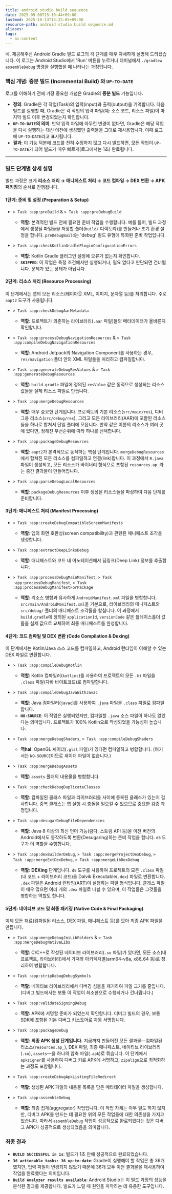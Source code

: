 ```yaml
---
title: android studio build sequence
date: 2025-09-08T15:10:44+09:00
lastmod: 2025-10-13T13:22:05+09:00
resource-path: android studio build sequence.md
aliases:
tags:
  - ai-content
---
```

네, 제공해주신 Android Gradle 빌드 로그의 각 단계를 매우 자세하게 설명해 드리겠습니다. 이 로그는 Android Studio에서 'Run' 버튼을 누르거나 터미널에서 `./gradlew assembleDebug` 명령을 실행했을 때 나타나는 과정입니다.

### **핵심 개념: 증분 빌드 (Incremental Build) 와 `UP-TO-DATE`**

로그를 이해하기 전에 가장 중요한 개념은 Gradle의 **증분 빌드** 기능입니다.

*   **정의**: Gradle은 각 작업(Task)의 입력(input)과 출력(output)을 기억합니다. 다음 빌드를 실행할 때, Gradle은 각 작업의 입력 파일(예: 소스 코드, 리소스 파일)이 마지막 빌드 이후 변경되었는지 확인합니다.
*   **`UP-TO-DATE`의 의미**: 만약 입력 파일에 아무런 변경이 없다면, Gradle은 해당 작업을 다시 실행하는 대신 이전에 생성했던 출력물을 그대로 재사용합니다. 이때 로그에 `UP-TO-DATE`라고 표시됩니다.
*   **결과**: 이 기능 덕분에 코드를 전혀 수정하지 않고 다시 빌드하면, 모든 작업이 `UP-TO-DATE`가 되어 빌드가 매우 빠르게(로그에서는 1초) 완료됩니다.

---

### **빌드 단계별 상세 설명**

빌드 과정은 크게 **리소스 처리 → 매니페스트 처리 → 코드 컴파일 → DEX 변환 → APK 패키징**의 순서로 진행됩니다.

#### **1단계: 준비 및 설정 (Preparation & Setup)**

*   `> Task :app:preBuild` & `> Task :app:preDebugBuild`
    *   **역할**: 본격적인 빌드 전에 필요한 준비 작업을 수행합니다. 예를 들어, 빌드 과정에서 생성될 파일들을 저장할 폴더(`build/` 디렉토리)를 만들거나 초기 환경 설정을 합니다. `preDebugBuild`는 'debug' 빌드 유형에 특화된 준비 작업입니다.

*   `> Task :app:checkKotlinGradlePluginConfigurationErrors`
    *   **역할**: Kotlin Gradle 플러그인 설정에 오류가 없는지 확인합니다.
    *   **`SKIPPED`**: 이 작업은 특정 조건에서만 실행되거나, 필요 없다고 판단되면 건너뜁니다. 문제가 있는 상태가 아닙니다.

#### **2단계: 리소스 처리 (Resource Processing)**

이 단계에서는 앱의 모든 리소스(레이아웃 XML, 이미지, 문자열 등)를 처리합니다. 주로 `aapt2` 도구가 사용됩니다.

*   `> Task :app:checkDebugAarMetadata`
    *   **역할**: 프로젝트가 의존하는 라이브러리(`.aar` 파일)들의 메타데이터가 올바른지 확인합니다.

*   `> Task :app:processDebugNavigationResources` & `> Task :app:compileDebugNavigationResources`
    *   **역할**: Android Jetpack의 Navigation Component를 사용하는 경우, `res/navigation` 폴더 안의 XML 파일들을 처리하고 컴파일합니다.

*   `> Task :app:generateDebugResValues` & `> Task :app:generateDebugResources`
    *   **역할**: `build.gradle` 파일에 정의된 `resValue` 같은 동적으로 생성되는 리소스 값들을 실제 리소스 파일로 만듭니다.

*   `> Task :app:mergeDebugResources`
    *   **역할**: 매우 중요한 단계입니다. 프로젝트의 기본 리소스(`src/main/res`), 디버그용 리소스(`src/debug/res`), 그리고 모든 라이브러리(AAR)에 포함된 리소스들을 하나로 합쳐서 단일 폴더에 모읍니다. 만약 같은 이름의 리소스가 여러 곳에 있다면, 정해진 우선순위에 따라 하나를 선택합니다.

*   `> Task :app:packageDebugResources`
    *   **역할**: `aapt2`가 본격적으로 동작하는 핵심 단계입니다. `mergeDebugResources`에서 합쳐진 모든 리소스를 컴파일하고 연결(link)합니다. 이 과정에서 `R.java` 파일이 생성되고, 모든 리소스가 바이너리 형식으로 포함된 `resources.ap_`라는 중간 결과물이 만들어집니다.

*   `> Task :app:parseDebugLocalResources`
    *   **역할**: `packageDebugResources` 이후 생성된 리소스들을 파싱하여 다음 단계를 준비합니다.

#### **3단계: 매니페스트 처리 (Manifest Processing)**

*   `> Task :app:createDebugCompatibleScreenManifests`
    *   **역할**: 앱의 화면 호환성(screen compatibility)과 관련된 매니페스트 조각을 생성합니다.

*   `> Task :app:extractDeepLinksDebug`
    *   **역할**: 매니페스트와 코드 내 어노테이션에서 딥링크(Deep Link) 정보를 추출합니다.

*   `> Task :app:processDebugMainManifest`, `> Task :app:processDebugManifest`, `> Task :app:processDebugManifestForPackage`
    *   **역할**: 리소스 병합과 유사하게 `AndroidManifest.xml` 파일을 병합합니다. `src/main/AndroidManifest.xml`을 기본으로, 라이브러리의 매니페스트와 `src/debug/` 폴더의 매니페스트 조각들을 합칩니다. 이 과정에서 `build.gradle`에 정의된 `applicationId`, `versionCode` 같은 플레이스홀더 값들을 실제 값으로 교체하여 최종 매니페스트를 완성합니다.

#### **4단계: 코드 컴파일 및 DEX 변환 (Code Compilation & Dexing)**

이 단계에서는 Kotlin/Java 소스 코드를 컴파일하고, Android 런타임이 이해할 수 있는 DEX 파일로 변환합니다.

*   `> Task :app:compileDebugKotlin`
    *   **역할**: Kotlin 컴파일러(`kotlinc`)를 사용하여 프로젝트의 모든 `.kt` 파일을 `.class` 파일(자바 바이트코드)로 컴파일합니다.

*   `> Task :app:compileDebugJavaWithJavac`
    *   **역할**: Java 컴파일러(`javac`)를 사용하여 `.java` 파일을 `.class` 파일로 컴파일합니다.
    *   **`NO-SOURCE`**: 이 작업은 실행되었지만, 컴파일할 `.java` 소스 파일이 하나도 없었다는 의미입니다. 프로젝트가 100% Kotlin으로 작성되었을 가능성이 높습니다.

*   `> Task :app:mergeDebugShaders`, `> Task :app:compileDebugShaders`
    *   **역hal**: OpenGL 셰이더(`.glsl` 파일)가 있다면 컴파일하고 병합합니다. (여기서는 `NO-SOURCE`이므로 셰이더 파일이 없습니다.)

*   `> Task :app:mergeDebugAssets`
    *   **역할**: `assets` 폴더의 내용물을 병합합니다.

*   `> Task :app:checkDebugDuplicateClasses`
    *   **역할**: 컴파일된 클래스 파일과 라이브러리들 사이에 중복된 클래스가 있는지 검사합니다. 중복 클래스는 앱 실행 시 충돌을 일으킬 수 있으므로 중요한 검증 과정입니다.

*   `> Task :app:desugarDebugFileDependencies`
    *   **역할**: Java 8 이상의 최신 언어 기능(람다, 스트림 API 등)을 이전 버전의 Android에서도 동작하도록 변환(Desugaring)하는 준비 작업을 합니다. `d8` 도구가 이 역할을 수행합니다.

*   `> Task :app:dexBuilderDebug`, `> Task :app:mergeProjectDexDebug`, `> Task :app:mergeExtDexDebug`, `> Task :app:mergeLibDexDebug`
    *   **역할**: **DEXing** 단계입니다. `d8` 도구를 사용하여 프로젝트의 모든 `.class` 파일(내 코드 + 라이브러리 코드)을 Dalvik Executable(`.dex`) 파일로 변환합니다. `.dex` 파일은 Android 런타임(ART)이 실행하는 파일 형식입니다. 클래스 파일이 매우 많으면 여러 개의 `.dex` 파일로 나뉠 수 있으며, 이 작업들은 그것들을 병합하는 역할도 합니다.

#### **5단계: 네이티브 코드 및 최종 패키징 (Native Code & Final Packaging)**

이제 모든 재료(컴파일된 리소스, DEX 파일, 매니페스트 등)를 모아 최종 APK 파일을 만듭니다.

*   `> Task :app:mergeDebugJniLibFolders` & `> Task :app:mergeDebugNativeLibs`
    *   **역할**: C/C++로 작성된 네이티브 라이브러리(`.so` 파일)가 있다면, 모든 소스(내 프로젝트, 라이브러리)에서 가져와 아키텍처별(arm64-v8a, x86_64 등)로 정리하여 병합합니다.

*   `> Task :app:stripDebugDebugSymbols`
    *   **역할**: 네이티브 라이브러리에서 디버깅 심볼을 제거하여 파일 크기를 줄입니다. (디버그 빌드에서는 보통 이 작업이 최소한으로 수행되거나 건너뜁니다.)

*   `> Task :app:validateSigningDebug`
    *   **역할**: APK에 서명할 준비가 되었는지 확인합니다. 디버그 빌드의 경우, 보통 SDK에 포함된 기본 디버그 키스토어로 자동 서명됩니다.

*   `> Task :app:packageDebug`
    *   **역할**: **최종 APK 생성 단계입니다.** 지금까지 만들어진 모든 결과물—컴파일된 리소스(`resources.ap_`), DEX 파일, 최종 매니페스트, 네이티브 라이브러리(`.so`), `assets`—을 하나의 압축 파일(`.apk`)로 묶습니다. 이 단계에서 `apksigner`를 사용하여 디버그 키로 APK에 서명하고, `zipalign`으로 최적화하는 과정도 포함됩니다.

*   `> Task :app:createDebugApkListingFileRedirect`
    *   **역할**: 생성된 APK 파일의 내용물 목록을 담은 메타데이터 파일을 생성합니다.

*   `> Task :app:assembleDebug`
    *   **역할**: 최종 집계(aggregator) 작업입니다. 이 작업 자체는 아무 일도 하지 않지만, 디버그 APK를 만드는 데 필요한 위의 모든 작업들에 대한 의존성을 가지고 있습니다. 따라서 `assembleDebug` 작업이 성공적으로 완료되었다는 것은 디버그 APK가 성공적으로 생성되었음을 의미합니다.

### **최종 결과**

*   **`BUILD SUCCESSFUL in 1s`**: 빌드가 1초 만에 성공적으로 완료되었습니다.
*   **`36 actionable tasks: 36 up-to-date`**: Gradle이 실행해야 할 작업은 총 36개였지만, 입력 파일이 변경되지 않았기 때문에 36개 모두 이전 결과물을 재사용하여 작업을 완료했다는 의미입니다.
*   **`Build Analyzer results available`**: Android Studio는 이 빌드 과정의 성능을 분석한 결과를 제공합니다. 빌드가 느릴 때 원인을 파악하는 데 유용한 도구입니다.
